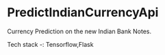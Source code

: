 # PredictIndianCurrencyApi

Currency Prediction on the new Indian Bank Notes.

Tech stack -: Tensorflow,Flask
